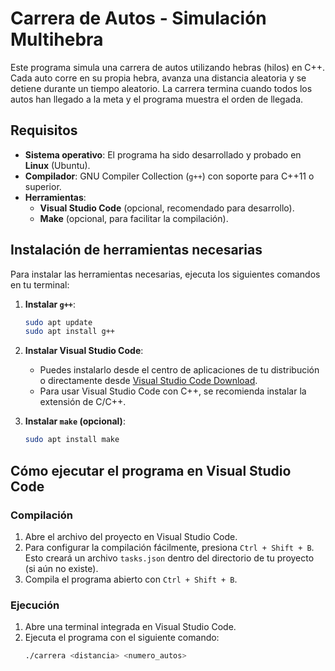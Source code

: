 # Carrera de Autos - Simulación Multihebra

Este programa simula una carrera de autos utilizando hebras (hilos) en C++. Cada auto corre en su propia hebra, avanza una distancia aleatoria y se detiene durante un tiempo aleatorio. La carrera termina cuando todos los autos han llegado a la meta y el programa muestra el orden de llegada.

## Requisitos

- **Sistema operativo**: El programa ha sido desarrollado y probado en **Linux** (Ubuntu).
- **Compilador**: GNU Compiler Collection (`g++`) con soporte para C++11 o superior.
- **Herramientas**:
    - **Visual Studio Code** (opcional, recomendado para desarrollo).
    - **Make** (opcional, para facilitar la compilación).

## Instalación de herramientas necesarias

Para instalar las herramientas necesarias, ejecuta los siguientes comandos en tu terminal:

1. **Instalar `g++`**:
    ```bash
    sudo apt update
    sudo apt install g++
    ```

2. **Instalar Visual Studio Code**:
   - Puedes instalarlo desde el centro de aplicaciones de tu distribución o directamente desde [Visual Studio Code Download](https://code.visualstudio.com/Download).
   - Para usar Visual Studio Code con C++, se recomienda instalar la extensión de C/C++.

3. **Instalar `make` (opcional)**:
    ```bash
    sudo apt install make
    ```

## Cómo ejecutar el programa en Visual Studio Code

### Compilación

1. Abre el archivo del proyecto en Visual Studio Code.
2. Para configurar la compilación fácilmente, presiona `Ctrl + Shift + B`. Esto creará un archivo `tasks.json` dentro del directorio de tu proyecto (si aún no existe).
3. Compila el programa abierto con `Ctrl + Shift + B`.

### Ejecución

1. Abre una terminal integrada en Visual Studio Code.
2. Ejecuta el programa con el siguiente comando:
   ```bash
   ./carrera <distancia> <numero_autos>
   ```